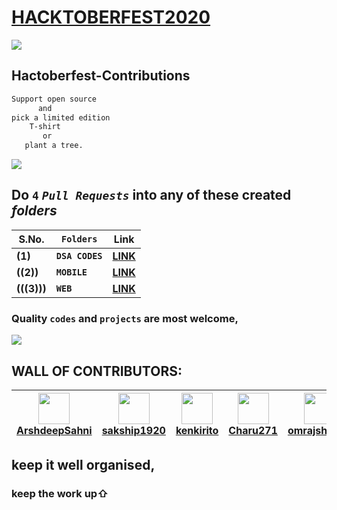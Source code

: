 # [HACKTOBERFEST2020](https://hacktoberfest.digitalocean.com/)

<a href="https://hacktoberfest.digitalocean.com/"><img src="https://avatars3.githubusercontent.com/u/71652614?s=400&v=4"></a>

## Hactoberfest-Contributions
```css
Support open source 
      and 
pick a limited edition 
    T-shirt 
       or
   plant a tree.
```
<img src="https://hacktoberfest.sensenet.com/img/hacktoberfest_Logo.png">

## Do `4` _`Pull Requests`_ into any of these created _folders_

|**S.No.**|**`Folders`**|**Link**|
|-----|-------|----|
|**(1)**|**`DSA CODES`**|**[LINK](https://github.com/ArshdeepSahni/Hacktoberfest-Contributions/tree/main/DSA%20CODES)**|
|**((2))**|**`MOBILE`**|**[LINK](https://github.com/ArshdeepSahni/Hacktoberfest-Contributions/tree/main/MOBILE)**|
|**(((3)))**|**`WEB`**|**[LINK](https://github.com/ArshdeepSahni/Hacktoberfest-Contributions/tree/main/WEB)**|

### Quality `codes` and `projects` are most welcome,

<img src="https://devfolio.co/blog/content/images/2020/09/Hacktoberfest-Twitter-2.png">

## WALL OF CONTRIBUTORS:
|<img  height=50 width=50 src="https://avatars1.githubusercontent.com/u/56549294?s=460&u=b7186b77504fd4e6a9edce2287973b4843521010&v=4"><br>[ArshdeepSahni](https://github.com/ArshdeepSahni)|<img  height=50 width=50 src="https://avatars0.githubusercontent.com/u/64771223?s=400&v=4"><br>[sakship1920](https://github.com/sakship1920)|<img  height=50 width=50 src="https://avatars0.githubusercontent.com/u/68530218?s=400&u=dc6d15911bcb188d87d3e2249de7c19ce7d5234f&v=4"><br>[kenkirito](https://github.com/kenkirito)|<img  height=50 width=50 src="https://avatars0.githubusercontent.com/u/60181628?s=400&u=d1760e958bbc86a8346a17906fccacb241277eb8&v=4"><br>[Charu271](https://github.com/Charu271)|<img  height=50 width=50 src="https://avatars0.githubusercontent.com/u/60071210?s=400&u=49d81f669c0b34a1100bbcd4743223e361dad0e8&v=4"><br>[omrajsharma](https://github.com/omrajsharma)|
|---|---|---|---|---|





## keep it well organised,
### keep the work up⇧
